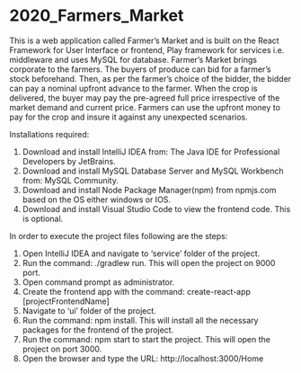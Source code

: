# 2020_Farmers_Market

This is a web application called Farmer’s Market and is built on the React Framework for User Interface or frontend, Play framework for services i.e. middleware and uses MySQL for database.
Farmer’s Market brings corporate to the farmers. The buyers of produce can bid for a farmer’s stock beforehand. Then, as per the farmer’s choice of the bidder, the bidder can pay a nominal upfront advance to the farmer. When the crop is delivered, the buyer may pay the pre-agreed full price irrespective of the market demand and current price. Farmers can use the upfront money to pay for the crop and insure it against any unexpected scenarios.

Installations required:
1.	Download and install IntelliJ IDEA from: The Java IDE for Professional Developers by JetBrains.
2.	Download and install MySQL Database Server and MySQL Workbench from: MySQL Community.
3.	Download and install Node Package Manager(npm) from npmjs.com based on the OS either windows or IOS.
4.	Download and install Visual Studio Code to view the frontend code. This is optional. 

In order to execute the project files following are the steps:
1.	Open IntelliJ IDEA and navigate to ‘service’ folder of the project.
2.	Run the command: ./gradlew run. This will open the project on 9000 port.
3.	Open command prompt as administrator.
4.	Create the frontend app with the command: create-react-app [projectFrontendName]
5.	Navigate to ‘ui’ folder of the project.
6.	Run the command: npm install. This will install all the necessary packages for the frontend of the project.
7.	Run the command: npm start to start the project. This will open the project on port 3000.
8.	Open the browser and type the URL: http://localhost:3000/Home

